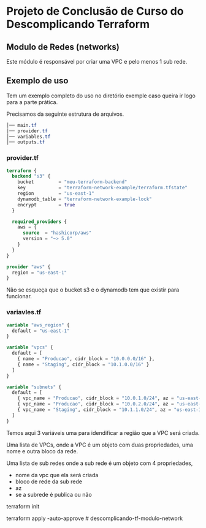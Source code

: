 # Projeto de Conclusão de Curso do Descomplicando Terraform

## Modulo de Redes (networks)

Este módulo é responsável por criar uma VPC e pelo menos 1 sub rede.

## Exemplo de uso

Tem um exemplo completo do uso no diretório exemple caso queira ir logo para a parte prática.

Precisamos da seguinte estrutura de arquivos.

```css
│── main.tf
│── provider.tf
│── variables.tf
│── outputs.tf
```

### provider.tf

```tf
terraform {
  backend "s3" {
    bucket         = "meu-terraform-backend"
    key            = "terraform-network-example/terraform.tfstate"
    region         = "us-east-1"
    dynamodb_table = "terraform-network-example-lock"
    encrypt        = true
  }

  required_providers {
    aws = {
      source  = "hashicorp/aws"
      version = "~> 5.0"
    }
  }
}

provider "aws" {
  region = "us-east-1"
}

```

Não se esqueça que o bucket s3 e o dynamodb tem que existir para funcionar.

### variavles.tf

```tf
variable "aws_region" {
  default = "us-east-1"
}

variable "vpcs" {
  default = [
    { name = "Producao", cidr_block = "10.0.0.0/16" },
    { name = "Staging", cidr_block = "10.1.0.0/16" }
  ]
}

variable "subnets" {
  default = [
    { vpc_name = "Producao", cidr_block = "10.0.1.0/24", az = "us-east-1a", is_public = true },
    { vpc_name = "Producao", cidr_block = "10.0.2.0/24", az = "us-east-1b", is_public = false },
    { vpc_name = "Staging", cidr_block = "10.1.1.0/24", az = "us-east-1a", is_public = false }
  ]
}
```

Temos aqui 3 variáveis uma para idendificar a região que a VPC será criada.

Uma lista de VPCs, onde a VPC é um objeto com duas propriedades, uma nome e outra bloco da rede.

Uma lista de sub redes onde a sub rede é um objeto com 4 propriedades,

- nome da vpc que ela será criada
- bloco de rede da sub rede
- az
- se a subrede é publica ou não

terraform init

terraform apply -auto-approve
#   d e s c o m p l i c a n d o - t f - m o d u l o - n e t w o r k  
 